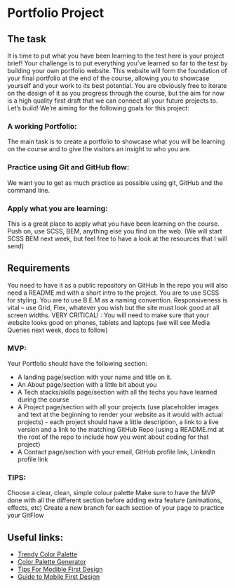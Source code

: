 # Portfolio Project

## The task

It is time to put what you have been learning to the test here is your project brief!
Your challenge is to put everything you’ve learned so far to the test by building your own portfolio website. This website will form the foundation of your final portfolio at the end of the course, allowing you to showcase yourself and your work to its best potential. You are obviously free to iterate on the design of it as you progress through the course, but the aim for now is a high quality first draft that we can connect all your future projects to.
Let’s build!
We’re aiming for the following goals for this project:

### A working Portfolio:

The main task is to create a portfolio to showcase what you will be learning on the course and to give the visitors an insight to who you are.

### Practice using Git and GitHub flow:

We want you to get as much practice as possible using git, GitHub and the command line.

### Apply what you are learning:

This is a great place to apply what you have been learning on the course. Push on, use SCSS, BEM, anything else you find on the web. (We will start SCSS BEM next week, but feel free to have a look at the resources that I will send)

## Requirements

You need to have it as a public repository on GitHub
In the repo you will also need a README.md with a short intro to the project.
You are to use SCSS for styling.
You are to use B.E.M as a naming convention.
Responsiveness is vital – use Grid, Flex, whatever you wish but the site must look good at all screen widths.
VERY CRITICAL! : You will need to make sure that your website looks good on phones, tablets and laptops (we will see Media Queries next week, docs to follow)

### MVP:

Your Portfolio should have the following section:

-   A landing page/section with your name and title on it.
-   An About page/section with a little bit about you
-   A Tech stacks/skills page/section with all the techs you have learned during the course
-   A Project page/section with all your projects (use placeholder images and text at the beginning to render your website as it would with actual projects) - each project should have a little description, a link to a live version and a link to the matching GitHub Repo (using a README.md at the root of the repo to include how you went about coding for that project)
-   A Contact page/section with your email, GitHub profile link, LinkedIn profile link

### TIPS:

Choose a clear, clean, simple colour palette
Make sure to have the MVP done with all the different section before adding extra feature (animations, effects, etc)
Create a new branch for each section of your page to practice your GitFlow

## Useful links:

-   [Trendy Color Palette](https://colorhunt.co/palettes/popular)
-   [Color Palette Generator](https://coolors.co/generate)
-   [Tips For Modible First Design](https://www.invisionapp.com/inside-design/mobile-first-design/)
-   [Guide to Mobile First Design](https://css-tricks.com/how-to-develop-and-test-a-mobile-first-design-in-2021/)
